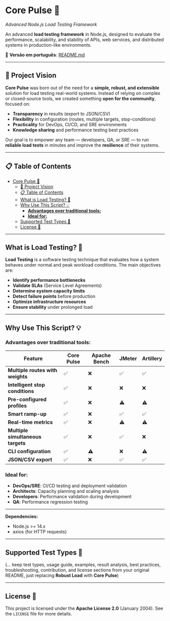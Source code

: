 # Core Pulse 🚀

*Advanced Node.js Load Testing Framework*

An advanced **load testing framework** in Node.js, designed to evaluate the performance, scalability, and stability of APIs, web services, and distributed systems in production-like environments.

📄 **Versão em português**: [README.md](README.md)  

---

## 📖 Project Vision

**Core Pulse** was born out of the need for a **simple, robust, and extensible** solution for load testing real-world systems.
Instead of relying on complex or closed-source tools, we created something **open for the community**, focused on:

* **Transparency** in results (export to JSON/CSV)
* **Flexibility** in configuration (routes, multiple targets, stop-conditions)
* **Practicality** for DevOps, CI/CD, and SRE environments
* **Knowledge sharing** and performance testing best practices

Our goal is to empower any team — developers, QA, or SRE — to run **reliable load tests** in minutes and improve the **resilience** of their systems.

---

## 📋 Table of Contents

- [Core Pulse 🚀](#core-pulse-)
  - [📖 Project Vision](#-project-vision)
  - [📋 Table of Contents](#-table-of-contents)
  - [What is Load Testing? 🎯](#what-is-load-testing-)
  - [Why Use This Script? 💡](#why-use-this-script-)
    - [**Advantages over traditional tools:**](#advantages-over-traditional-tools)
    - [**Ideal for:**](#ideal-for)
  - [Supported Test Types 🧪](#supported-test-types-)
  - [License 📝](#license-)

---

## What is Load Testing? 🎯

**Load Testing** is a software testing technique that evaluates how a system behaves under normal and peak workload conditions. The main objectives are:

* **Identify performance bottlenecks**
* **Validate SLAs** (Service Level Agreements)
* **Determine system capacity limits**
* **Detect failure points** before production
* **Optimize infrastructure resources**
* **Ensure stability** under prolonged load

---

## Why Use This Script? 💡

### **Advantages over traditional tools:**

| Feature                           | Core Pulse | Apache Bench | JMeter | Artillery |
| --------------------------------- | ---------- | ------------ | ------ | --------- |
| **Multiple routes with weights**  | ✅          | ❌            | ✅      | ✅         |
| **Intelligent stop conditions**   | ✅          | ❌            | ❌      | ❌         |
| **Pre-configured profiles**       | ✅          | ❌            | ⚠️     | ⚠️        |
| **Smart ramp-up**                 | ✅          | ❌            | ✅      | ✅         |
| **Real-time metrics**             | ✅          | ❌            | ⚠️     | ⚠️        |
| **Multiple simultaneous targets** | ✅          | ❌            | ✅      | ❌         |
| **CLI configuration**             | ✅          | ⚠️           | ❌      | ⚠️        |
| **JSON/CSV export**               | ✅          | ❌            | ✅      | ✅         |

### **Ideal for:**

* **DevOps/SRE**: CI/CD testing and deployment validation
* **Architects**: Capacity planning and scaling analysis
* **Developers**: Performance validation during development
* **QA**: Performance regression testing

---

**Dependencies:**

* Node.js >= 14.x
* axios (for HTTP requests)

---

## Supported Test Types 🧪

(… keep test types, usage guide, examples, result analysis, best practices, troubleshooting, contribution, and license sections from your original README, just replacing **Robust Load** with **Core Pulse**)

---

## License 📝

This project is licensed under the **Apache License 2.0** (January 2004). See the `LICENSE` file for more details.
